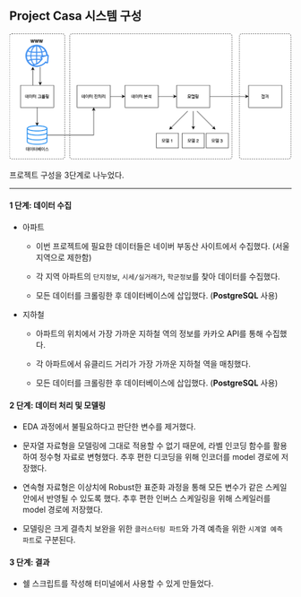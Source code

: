 
## Project Casa 시스템 구성

![](pics/overview.png)

프로젝트 구성을 3단계로 나누었다.

-----

#### 1 단계: 데이터 수집

  - 아파트
    
      - 이번 프로젝트에 필요한 데이터들은 네이버 부동산 사이트에서 수집했다. (서울 지역으로 제한함)
    
      - 각 지역 아파트의 `단지정보`, `시세/실거래가`, `학군정보`를 찾아 데이터를 수집했다.
    
      - 모든 데이터를 크롤링한 후 데이터베이스에 삽입했다. (**PostgreSQL** 사용)

  - 지하철
    
      - 아파트의 위치에서 가장 가까운 지하철 역의 정보를 카카오 API를 통해 수집했다.
    
      - 각 아파트에서 유클리드 거리가 가장 가까운 지하철 역을 매칭했다.
    
      - 모든 데이터를 크롤링한 후 데이터베이스에 삽입했다. (**PostgreSQL** 사용)

#### 2 단계: 데이터 처리 및 모델링

  - EDA 과정에서 불필요하다고 판단한 변수를 제거했다.

  - 문자열 자료형을 모델링에 그대로 적용할 수 없기 때문에, 라벨 인코딩 함수를 활용하여 정수형 자료로 변형했다. 추후 편한
    디코딩을 위해 인코더를 model 경로에 저장했다.

  - 연속형 자료형은 이상치에 Robust한 표준화 과정을 통해 모든 변수가 같은 스케일 안에서 반영될 수 있도록 했다. 추후
    편한 인버스 스케일링을 위해 스케일러를 model 경로에 저장했다.

  - 모델링은 크게 결측치 보완을 위한 `클러스터링 파트`와 가격 예측을 위한 `시계열 예측 파트`로 구분된다.

#### 3 단계: 결과

  - 쉘 스크립트를 작성해 터미널에서 사용할 수 있게 만들었다.
